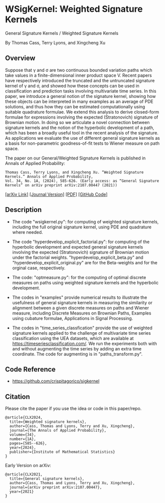 # WSigKernel: Weighted Signature Kernels
General Signature Kernels / Weighted Signature Kernels

By Thomas Cass, Terry Lyons, and Xingcheng Xu

## Overview
Suppose that γ and σ are two continuous bounded variation paths which take values in a finite-dimensional inner product space V. Recent papers have respectively introduced the truncated and the untruncated signature kernel of γ and σ, and showed how these concepts can be used in classification and prediction tasks involving multivariate time series. In this paper, we introduce a general notion of the signature kernel, showing how these objects can be interpreted in many examples as an average of PDE solutions, and thus how they can be estimated computationally using suitable quadrature formulae. We extend this analysis to derive closed-form formulae for expressions involving the expected (Stratonovich) signature of Brownian motion. In doing so we articulate a novel connection between signature kernels and the notion of the hyperbolic development of a path, which has been a broadly useful tool in the recent analysis of the signature. As applications we evaluate the use of different general signature kernels as a basis for non-parametric goodness-of-fit tests to Wiener measure on path space.

The paper on our General/Weighted Signature Kernels is published in Annals of Applied Probability:

```
Thomas Cass, Terry Lyons, and Xingcheng Xu. “Weighted Signature Kernels.” Annals of Applied Probability,
Vol. 34, No. 1A, (2024), 585-626. (Early access: as “General Signature Kernels” on arXiv preprint arXiv:2107.00447 (2021))
```

<a href="https://arxiv.org/abs/2107.00447" title="[arXiv Link]" target="_blank">[arXiv Link]</a> <a href="https://projecteuclid.org/journals/annals-of-applied-probability/volume-34/issue-1A/Weighted-signature-kernels/10.1214/23-AAP1973.short" title="[Journal Version]" target="_blank">[Journal Version]</a> <a href="https://xingchengxu.github.io/Publications/WSK_CLX2024_AAP.pdf" title="[PDF]" target="_blank">[PDF]</a> <a href="https://github.com/xingchengxu/WSigKernel" title="[GitHub Code]" target="_blank">[GitHub Code]</a>

## Description

* The code "wsigkernel.py": for computing of weighted signature kernels, including the full original signature kernel, using PDE and quadrature where needed. 

* The code "hyperdevelop_explicit_factorial.py": for computing of the hyperbolic development and expected general signature kernels involving the expected (Stratonovich) signature of Brownian motion under the factorial weights. "hyperdevelop_explicit_beta.py" and "hyperdevelop_explicit_original.py" are for the Beta-weights and for the orginal case, respectively.

* The code: "optmeasure.py": for the computing of optimal discrete measures on paths using weighted signature kernels and the hyperbolic development.

* The codes in "examples" provide numerical results to illustrate the usefulness of general signature kernels in measuring the similarity or alignment between a given discrete measures on paths and Wiener measure, including Discrete Measures on Brownian Paths, Examples using cubature formulae, Applications in Signal Processing.

* The codes in "time_series_classfication" provide the use of weighted signature kernels applied to the challenge of multivariate time series classification using
the UEA datasets, which are available at https://timeseriesclassification.com/. We run the experiments both with and without augmenting the time series by adding an extra time coordinate. The code for augmenting is in "paths_transform.py".

## Code Reference
* https://github.com/crispitagorico/sigkernel

## Citation

Please cite the paper if you use the idea or code in this paper/repo.

```
@article{CLX2024,
  title={Weighted signature kernels},
  author={Cass, Thomas and Lyons, Terry and Xu, Xingcheng},
  journal={The Annals of Applied Probability},
  volume={34},
  number={1A},
  pages={585--626},
  year={2024},
  publisher={Institute of Mathematical Statistics}
}
```

Early Version on arXiv:
```
@article{CLX2021,
  title={General signature kernels},
  author={Cass, Thomas and Lyons, Terry and Xu, Xingcheng},
  journal={arXiv preprint arXiv:2107.00447},
  year={2021}
}
```

